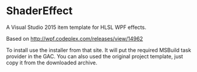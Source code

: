 # ShaderEffect

A Visual Studio 2015 item template for HLSL WPF effects.

Based on http://wpf.codeplex.com/releases/view/14962

To install use the installer from that site. It will put the required MSBuild task provider in the GAC.
You can also used the original project template, just copy it from the downloaded archive.